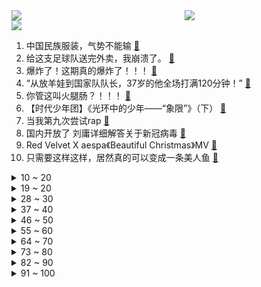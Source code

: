 <div >
	<a style="float:left;width:55%;" href = "https://github.com/anuraghazra/github-readme-stats">
	 <img src = "https://github-readme-stats.vercel.app/api?username=iuuuuuaena&theme=buefy&show_icons=true"/>
	</a>
	<a  style="float:right;width:45%" href = "https://github.com/anuraghazra/github-readme-stats">
	 <img  src="https://github-readme-stats.vercel.app/api/top-langs/?username=anuraghazra&layout=compact"/>
	</a>
	</div>

[![](https://img.shields.io/badge/jxd-@jxdgogogo.xyz-yellowgreen.svg)](https://www.jxdgogogo.xyz)<br>
1. 中国民族服装，气势不能输 [:link:](//www.bilibili.com/video/BV14W4y1u7bP) <br>
2. 给这支足球队送完外卖，我崩溃了。 [:link:](//www.bilibili.com/video/BV1JV4y1A7NZ) <br>
3. 爆炸了！这期真的爆炸了！！！ [:link:](//www.bilibili.com/video/BV1gG4y1g7f7) <br>
4. “从放羊娃到国家队队长，37岁的他全场打满120分钟！” [:link:](//www.bilibili.com/video/BV1MA41197qw) <br>
5. 你管这叫火腿肠？！！！ [:link:](//www.bilibili.com/video/BV1MG411K74z) <br>
6. 【时代少年团】《光环中的少年——“象限”》（下） [:link:](//www.bilibili.com/video/BV18K411r78s) <br>
7. 当我第九次尝试rap [:link:](//www.bilibili.com/video/BV1XD4y187Gh) <br>
8. 国内开放了 刘庸详细解答关于新冠病毒 [:link:](//www.bilibili.com/video/BV1jM411U7rh) <br>
9. Red Velvet X aespa《Beautiful Christmas》MV [:link:](//www.bilibili.com/video/BV15D4y1877T) <br>
10. 只需要这样这样，居然真的可以变成一条美人鱼 [:link:](//www.bilibili.com/video/BV1uR4y1k7nw) <br>
<details>
<summary>10 ~ 20</summary>

11. 就是这个让我历劫的蛋糕，奶奶要把我轰出去，但是它真的很完美，哈哈哈哈 [:link:](//www.bilibili.com/video/BV1C44y1U77d) <br>
12. 在海南热带雨林国家公园，遇到了这些了不得的生物 [:link:](//www.bilibili.com/video/BV17A4119715) <br>
13. “蓝朋友”变“男朋友”，这有一个甜甜的故事请查收～ [:link:](//www.bilibili.com/video/BV17K41167pN) <br>
14. 每秒最高2400转！大自然进化出来的“马达”有多牛？ [:link:](//www.bilibili.com/video/BV1gR4y1k7F7) <br>
15. 《崩坏3》动画短片「一种很新的甲方」（ ᗜ ‸ ᗜ ） [:link:](//www.bilibili.com/video/BV1tA41197KM) <br>
16. 「真理之律者」Armed Angel ( ᗜ ˰ ᗜ ) （原创曲） [:link:](//www.bilibili.com/video/BV1sG411P7Js) <br>
17. 贵  阳  黑  帮 [:link:](//www.bilibili.com/video/BV1Mv4y19771) <br>
18. 喉咙不舒服，咳嗽，试试这么按！ [:link:](//www.bilibili.com/video/BV1Pg411n7P9) <br>
19. b 站 热 度 年 度 总 结 ☆【禁止套娃2022】 [:link:](//www.bilibili.com/video/BV1BD4y187x6) <br>
</details>
<details>
<summary>19 ~ 20</summary>

20. 带着我  永远地复习下去...... [:link:](//www.bilibili.com/video/BV1CP4y1D7tV) <br>
21. 压力怪给老子死 [:link:](//www.bilibili.com/video/BV19R4y1r73j) <br>
22. 怎么这么可爱呀，搞笑卷猫 [:link:](//www.bilibili.com/video/BV1DP4y1q7Hz) <br>
23. 听说你们想看我穿渔网？ [:link:](//www.bilibili.com/video/BV12M411U73Y) <br>
24. 好心人将淡水鱼放生大海，我谢谢你全家哦 [:link:](//www.bilibili.com/video/BV14e411w79e) <br>
25. 连环整蛊一天女朋友后，她直接疯了！！！ [:link:](//www.bilibili.com/video/BV1Hg411E7ZR) <br>
26. 轻 松 拿 捏 二 次 元 [:link:](//www.bilibili.com/video/BV1xV4y1A7Ck) <br>
27. 《明日方舟》EP - Flame Shadow [:link:](//www.bilibili.com/video/BV1Ev4y1978y) <br>
28. 世界神话地图，看看除了中国龙，你还认识多少传说生物？ [:link:](//www.bilibili.com/video/BV1SR4y1y7Kf) <br>
</details>
<details>
<summary>28 ~ 30</summary>

29. 《原神》流浪者手书「彷徨在那无可奈何的夜」 [:link:](//www.bilibili.com/video/BV1TP4y1Q72x) <br>
30. 《崩坏3》过场动画——「重逢」 [:link:](//www.bilibili.com/video/BV1u8411p7UQ) <br>
31. 一个苹果65？！人均500的黑珍珠只有三道能点的菜？【凭啥那么贵47-醉东】 [:link:](//www.bilibili.com/video/BV1xv4y197UV) <br>
32. 探秘卡塔尔土豪邮轮自助餐！¥9000一张船票，能吃回本吗？ [:link:](//www.bilibili.com/video/BV14D4y187W6) <br>
33. 让你发烧 不是让你发烧 [:link:](//www.bilibili.com/video/BV1jG4y1g7mS) <br>
34. 【连续7天只吃垃圾食品】我的身体发生了什么变化！ [:link:](//www.bilibili.com/video/BV1x14y1N7QE) <br>
35. “他们  是每个男人的终极梦想！” [:link:](//www.bilibili.com/video/BV15R4y1k7Z6) <br>
36. 《 A P P 大 战 》 [:link:](//www.bilibili.com/video/BV1uV4y1A7mV) <br>
37. 很好奇，这游戏凭啥敢卖中国人100w？ [:link:](//www.bilibili.com/video/BV1V84y1t7QA) <br>
</details>
<details>
<summary>37 ~ 40</summary>

38. 小火车查尔斯 [:link:](//www.bilibili.com/video/BV1JG4y1g7bQ) <br>
39. 哦，要进画里了，孩子们，走好 [:link:](//www.bilibili.com/video/BV1GG4y1g7NK) <br>
40. 这一口够不够解馋？ [:link:](//www.bilibili.com/video/BV1pP4y1D7E8) <br>
41. 结婚950天后，终于要开始了！！！ [:link:](//www.bilibili.com/video/BV1T8411p7zN) <br>
42. 《生命之摇》奉上 [:link:](//www.bilibili.com/video/BV1ng411E788) <br>
43. 一咬就爆裂的红烧肉 [:link:](//www.bilibili.com/video/BV1xe411w7e8) <br>
44. 当所有人放学急着回家的时候，只有她在规划惠阳县的未来。 [:link:](//www.bilibili.com/video/BV1cd4y1v7vd) <br>
45. 【warma】我尝试学习交朋友 [:link:](//www.bilibili.com/video/BV1nG411P7hf) <br>
46. “你睡不着，因为周围有怪物在游荡。”【我的世界/怪物全员手书】 [:link:](//www.bilibili.com/video/BV1BP4y1D763) <br>
</details>
<details>
<summary>46 ~ 50</summary>

47. 语文老师看了直接气的拉屎！【小学生作业】 [:link:](//www.bilibili.com/video/BV1d14y1P7au) <br>
48. “小时候是真没看懂...” [:link:](//www.bilibili.com/video/BV1xV4y1A7fE) <br>
49. 挑战国宴名菜灌汤黄鱼，帅小子真的能成功吗？ [:link:](//www.bilibili.com/video/BV1qD4y187xR) <br>
50. 直播间里，每天有上百人问我是不是小孩 [:link:](//www.bilibili.com/video/BV1PK411z7CP) <br>
51. 沉浸式创作中…… [:link:](//www.bilibili.com/video/BV1rA41197gS) <br>
52. B站2022年度弹幕，两个字 [:link:](//www.bilibili.com/video/BV1hv4y197fB) <br>
53. 感冒药叠吃=肝衰竭进ICU？感冒退烧药，究竟怎么吃才安全【茼蒿会】 [:link:](//www.bilibili.com/video/BV18P4y1D7GW) <br>
54. 第一次挽救生命，是什么体验 [:link:](//www.bilibili.com/video/BV1FG411K7Cd) <br>
55. 江西靓仔冬季骑行去漠河，遭遇寒潮降温，零下二十度在野地里露营会冻死吗 [:link:](//www.bilibili.com/video/BV1d24y1S7xU) <br>
</details>
<details>
<summary>55 ~ 60</summary>

56. 这真是一件很酷的事情 [:link:](//www.bilibili.com/video/BV1c14y1T79D) <br>
57. 【2022十大迷惑剧情】爆笑盘点！这是碳基生物能写出来的剧本？ [:link:](//www.bilibili.com/video/BV1GR4y1k7v1) <br>
58. 【极限打工人】“不是我选错了，是根本没得选” [:link:](//www.bilibili.com/video/BV1tR4y1k7MF) <br>
59. 【伯爵狗】当我想拍汉服却看到了热巴鼓 [:link:](//www.bilibili.com/video/BV1bg411n7zu) <br>
60. 周淑怡竟然向我提出这种请求！？ [:link:](//www.bilibili.com/video/BV1Wd4y1v7um) <br>
61. 这是一个筹备了两个多月的小惊喜～ [:link:](//www.bilibili.com/video/BV1zG411K7Jq) <br>
62. 校花居然想吃我做的饭！她肯定是想找个长期饭票！！ [:link:](//www.bilibili.com/video/BV1fM411U74b) <br>
63. 绑架史上最大的失误 [:link:](//www.bilibili.com/video/BV1DD4y187vu) <br>
64. 「赐我一个未来，即便流浪天涯亦无碍」 流浪者x赐我 [:link:](//www.bilibili.com/video/BV1jP411T7BK) <br>
</details>
<details>
<summary>64 ~ 70</summary>

65. 小组期末作业之 鸡蛋卷 - 鸡蛋保护装置（高空版） [:link:](//www.bilibili.com/video/BV1g14y1T74a) <br>
66. 《猫咪公寓2》公测主题曲 | 平凡的一天 猫岛篇 [:link:](//www.bilibili.com/video/BV1D44y1U76o) <br>
67. 3元的自热盒饭，你敢吃吗？里面都是些什么东西？ [:link:](//www.bilibili.com/video/BV1A44y1U7t4) <br>
68. 逆天！设计师你到底在设计什么东西？？？ [:link:](//www.bilibili.com/video/BV1Be4y1M79x) <br>
69. 52岁的妈妈第一次来厦门上班，治愈职场的我 [:link:](//www.bilibili.com/video/BV1de4y1T7uZ) <br>
70. 游戏中的女性角色，动作风格差距好大呀…… [:link:](//www.bilibili.com/video/BV1t84y1t7nP) <br>
71. 如何成为天选之人拥有新冠超级抗体？！据了解全球只有4个… [:link:](//www.bilibili.com/video/BV1HK411r7EF) <br>
72. （这也能解说？！）印尼功夫足球！阿根廷法国也就图一乐 [:link:](//www.bilibili.com/video/BV1A44y1Z7np) <br>
73. 当我坐不同交通工具时 我在想什么 [:link:](//www.bilibili.com/video/BV1WV4y1A7JL) <br>
</details>
<details>
<summary>73 ~ 80</summary>

74. 【纯黑】《战神：诸神黄昏》战神难度无伤攻略解说 第七期 [:link:](//www.bilibili.com/video/BV1nG4y1g7v9) <br>
75. 不要再说沒过程假画画，不然我揍死你！ [:link:](//www.bilibili.com/video/BV1eM411U7GB) <br>
76. 热搜上令人毛骨悚然的“一碗豆面”事件，藏着多少年轻人的噩梦 [:link:](//www.bilibili.com/video/BV1ag411E7Ft) <br>
77. 使唤孩子干活，我是擅长的。【宝宝视角】 [:link:](//www.bilibili.com/video/BV1KP4y1Q7yg) <br>
78. 【开箱】挑战全网最强！小米苹果双生态智能桌面！ [:link:](//www.bilibili.com/video/BV1aA41197nn) <br>
79. 【原神】旅行者，你对我妈做了什么！！！ [:link:](//www.bilibili.com/video/BV1bd4y1e7Ha) <br>
80. 破记录的蟹王蟹后，一只一斤多，掀开蟹盖的那一刻我破防了 [:link:](//www.bilibili.com/video/BV1sM411U7wK) <br>
81. 【鞠婧祎】Be My Poi舞台pv 30秒绝美ending直拍 [:link:](//www.bilibili.com/video/BV1JV4y1A7aG) <br>
82. 刘德华+吴京亮相！国产科幻《流浪地球2》新预告，人类数字永生？太阳危机不存在？ [:link:](//www.bilibili.com/video/BV1M24y1D7xU) <br>
</details>
<details>
<summary>82 ~ 90</summary>

83. 这猫普通话过二甲了吧 [:link:](//www.bilibili.com/video/BV1Pe4y1M7Pb) <br>
84. 这几个神级资源网站，收藏了书签根本不舍得删除！ [:link:](//www.bilibili.com/video/BV1N44y1U7RX) <br>
85. 原神给散兵与雷神留了这样的彩蛋？难怪是一家人，原来印记是这样用的。 [:link:](//www.bilibili.com/video/BV1pG411P7YP) <br>
86. 探秘诺贝尔奖晚宴！准备了整整1年的晚宴上都吃什么？ [:link:](//www.bilibili.com/video/BV1EK411678n) <br>
87. 挑战买光必胜客店里所有的单品，要花多少钱？结算发现要破产了！ [:link:](//www.bilibili.com/video/BV1g84y1t73u) <br>
88. 男主戴耳环？烫头发？还纹身！这抗日神剧太辣眼睛了 [:link:](//www.bilibili.com/video/BV1uP4y1Q7PF) <br>
89. 这下不得不玩原神了...【P13 没想到我还有唱歌的天赋】【4K 60】 [:link:](//www.bilibili.com/video/BV1aD4y187Xa) <br>
90. 19元自助小火锅，深夜无限怼，吃着喷着，笑着闹着，夫妻俩处成了兄弟 [:link:](//www.bilibili.com/video/BV1AG4y1G7SZ) <br>
91. 我在遛狗途中居然捡到了一只狗！应该怎么办！在线等！！ [:link:](//www.bilibili.com/video/BV1PG4y1g7G2) <br>
</details>
<details>
<summary>91 ~ 100</summary>

92. 【逗鱼时刻】第382期 我不可能让他砍我一刀！ [:link:](//www.bilibili.com/video/BV1714y1N7NZ) <br>
93. 东京特产：原神广告 [:link:](//www.bilibili.com/video/BV1LD4y1a7zU) <br>
94. 好耶，这家小吃店有送饮料耶！ [:link:](//www.bilibili.com/video/BV1H24y1D7dU) <br>
95. 12岁女孩打赏主播1万2后遭拉黑，百万粉丝赚多少钱？【慧小媛】 [:link:](//www.bilibili.com/video/BV18A411978b) <br>
96. 撩起刘海而已，变化这么大？！ [:link:](//www.bilibili.com/video/BV1k84y1t7N3) <br>
97. 徐峥新片《射门》，拍了一种很新的“职业”足球赛 [:link:](//www.bilibili.com/video/BV1XG411K75G) <br>
98. 这小子好像有了心上人？（谁来告诉他夹竹桃有毒啊！！！） [:link:](//www.bilibili.com/video/BV1HV4y1A79f) <br>
99. 墨子：看我的降魔阵法！ [:link:](//www.bilibili.com/video/BV1Vg411E7bp) <br>
100. 病毒给我家留下的天选做饭喵？（赠送可口妹咪 [:link:](//www.bilibili.com/video/BV14d4y1v731) <br>
</details>
